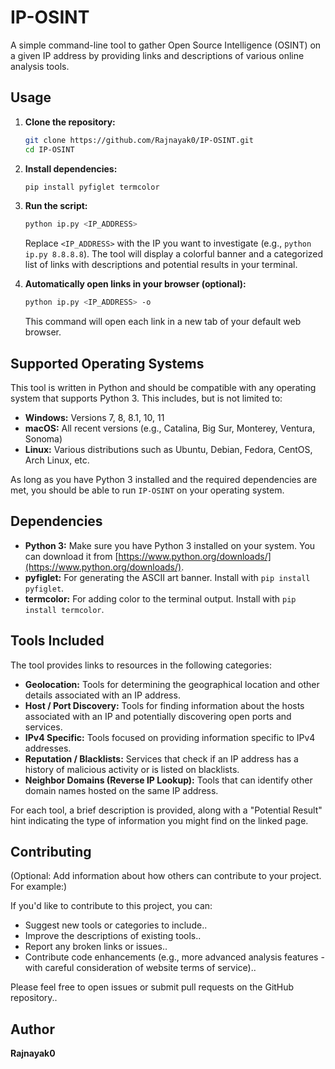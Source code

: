 # IP-OSINT

A simple command-line tool to gather Open Source Intelligence (OSINT) on a given IP address by providing links and descriptions of various online analysis tools.

## Usage

1.  **Clone the repository:**
    ```bash
    git clone https://github.com/Rajnayak0/IP-OSINT.git
    cd IP-OSINT
    ```
2.  **Install dependencies:**
    ```bash
    pip install pyfiglet termcolor
    ```
3.  **Run the script:**
    ```bash
    python ip.py <IP_ADDRESS>
    ```
    Replace `<IP_ADDRESS>` with the IP you want to investigate (e.g., `python ip.py 8.8.8.8`). The tool will display a colorful banner and a categorized list of links with descriptions and potential results in your terminal.

4.  **Automatically open links in your browser (optional):**
    ```bash
    python ip.py <IP_ADDRESS> -o
    ```
    This command will open each link in a new tab of your default web browser.

## Supported Operating Systems

This tool is written in Python and should be compatible with any operating system that supports Python 3. This includes, but is not limited to:

* **Windows:** Versions 7, 8, 8.1, 10, 11
* **macOS:** All recent versions (e.g., Catalina, Big Sur, Monterey, Ventura, Sonoma)
* **Linux:** Various distributions such as Ubuntu, Debian, Fedora, CentOS, Arch Linux, etc.

As long as you have Python 3 installed and the required dependencies are met, you should be able to run `IP-OSINT` on your operating system.

## Dependencies

* **Python 3:** Make sure you have Python 3 installed on your system. You can download it from [https://www.python.org/downloads/](https://www.python.org/downloads/).
* **pyfiglet:** For generating the ASCII art banner. Install with `pip install pyfiglet`.
* **termcolor:** For adding color to the terminal output. Install with `pip install termcolor`.

## Tools Included

The tool provides links to resources in the following categories:

* **Geolocation:** Tools for determining the geographical location and other details associated with an IP address.
* **Host / Port Discovery:** Tools for finding information about the hosts associated with an IP and potentially discovering open ports and services.
* **IPv4 Specific:** Tools focused on providing information specific to IPv4 addresses.
* **Reputation / Blacklists:** Services that check if an IP address has a history of malicious activity or is listed on blacklists.
* **Neighbor Domains (Reverse IP Lookup):** Tools that can identify other domain names hosted on the same IP address.

For each tool, a brief description is provided, along with a "Potential Result" hint indicating the type of information you might find on the linked page.

## Contributing

(Optional: Add information about how others can contribute to your project. For example:)

If you'd like to contribute to this project, you can:

* Suggest new tools or categories to include..
* Improve the descriptions of existing tools..
* Report any broken links or issues..
* Contribute code enhancements (e.g., more advanced analysis features - with careful consideration of website terms of service)..

Please feel free to open issues or submit pull requests on the GitHub repository..

## Author

**Rajnayak0**
